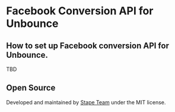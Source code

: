 # Facebook Conversion API for Unbounce



## How to set up Facebook conversion API for Unbounce.

TBD

## Open Source

Developed and maintained by [Stape Team](https://stape.io/) under the MIT license.
